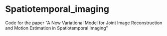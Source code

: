 # Spatiotemporal_imaging

Code for the paper "A New Variational Model for Joint Image Reconstruction and Motion Estimation in Spatiotemporal Imaging"
